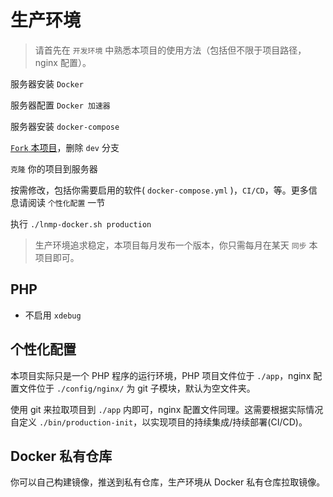 # 生产环境

>请首先在 `开发环境` 中熟悉本项目的使用方法（包括但不限于项目路径，nginx 配置）。

服务器安装 `Docker`

服务器配置 `Docker 加速器`

服务器安装 `docker-compose`

[`Fork` 本项目](https://github.com/khs1994-docker/lnmp/fork)，删除 `dev` 分支

`克隆` 你的项目到服务器

按需修改，包括你需要启用的软件( `docker-compose.yml` )，`CI/CD`，等。更多信息请阅读 `个性化配置` 一节

执行 `./lnmp-docker.sh production`

>生产环境追求稳定，本项目每月发布一个版本，你只需每月在某天 `同步` 本项目即可。

## PHP

* 不启用 `xdebug`

## 个性化配置

本项目实际只是一个 PHP 程序的运行环境，PHP 项目文件位于 `./app`，nginx 配置文件位于 `./config/nginx/` 为 git 子模块，默认为空文件夹。

使用 git 来拉取项目到 `./app` 内即可，nginx 配置文件同理。这需要根据实际情况自定义 `./bin/production-init`，以实现项目的持续集成/持续部署(CI/CD)。

## Docker 私有仓库

你可以自己构建镜像，推送到私有仓库，生产环境从 Docker 私有仓库拉取镜像。

